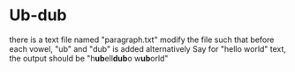 # Ub-dub
there is a text file named "paragraph.txt" 
modify the file such that before each vowel, "ub" and "dub" is added alternatively
Say for "hello world" text, the output should be "h**ub**ell**dub**o w**ub**orld"